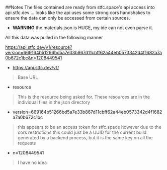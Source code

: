 ##Notes
The files contained are ready from stfc.space's api access into api.stfc.dev ... looks like the api uses some strong cors handshakes to ensure the data can only be accessed from certain sources.

* **WARNING** the materials.json is HUGE, my ide can not even parse it.

All this data was pulled in the following manner

https://api.stfc.dev/v1/resource?version=669164b51266bd5a7e33b867d11cbff62a44eb0573342d4f1682a7a0b672c1bc&n=1208449541

* https://api.stfc.dev/v1/
> Base URL
* resource
> This is the resource being asked for.  These resources are in the individual files in the json directory
* version=669164b51266bd5a7e33b867d11cbff62a44eb0573342d4f1682a7a0b672c1bc
> this appears to be an access token for stfc.space however due to the cors restrictions this could just be a UUID for the current build generated by a backend process, but it is the same key on all the requests
* n=1208449541
> I have no idea